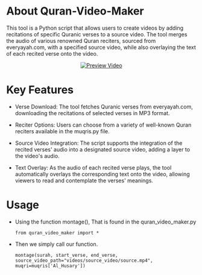 # About Quran-Video-Maker
This tool is a Python script that allows users to create videos by adding recitations of specific Quranic verses to a source video. The tool merges the audio of various renowned Quran reciters, sourced from everyayah.com, with a specified source video, while also overlaying the text of each recited verse onto the video.


<div align="center">
  <a href="https://www.youtube.com/watch?v=lva1DrH-Fx4">
    <img src="https://img.youtube.com/vi/lva1DrH-Fx4/0.jpg" alt="Preview Video">
  </a>
</div>



# Key Features

- Verse Download: The tool fetches Quranic verses from everyayah.com, downloading the recitations of selected verses in MP3 format.

- Reciter Options: Users can choose from a variety of well-known Quran reciters available in the muqris.py file.
  
- Source Video Integration: The script supports the integration of the recited verses' audio into a designated source video, adding a layer to the video's audio.
  
- Text Overlay: As the audio of each recited verse plays, the tool automatically overlays the corresponding text onto the video, allowing viewers to read and contemplate the verses' meanings.

# Usage

- Using the function montage(), That is found in the quran_video_maker.py

  `from quran_video_maker import *`

- Then we simply call our function.

  `montage(surah, start_verse, end_verse, source_video_path="videos/source_video/source.mp4", 
	muqri=muqris['Al_Husary'])`
  
